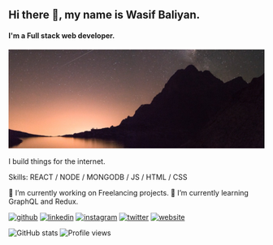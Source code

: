 <!-- <div>
    <div>
        <h5>Hey there!</h5>
        <h1>I'm Wasif Baliyan.</h1>
        <p>I build things for the internet.<p>
        <p>Thanks for stopping by.</p>
        <p>
            Get in touch <a href="https://wasifbaliyan.github.io">wasifbaliyan</a>
        </p>
    </div>
</div> -->

<!-- Hey there!

### I'm Wasif Baliyan.

_I build things for the internet._

Thanks for stopping by.

Get in touch [wasifbaliyan](https://wasifbaliyan.github.io) -->

## Hi there 👋, my name is Wasif Baliyan.

#### I'm a Full stack web developer.

![Full stack web developer.](https://raw.githubusercontent.com/wasifbaliyan/wasifbaliyan/master/reame-image.jpg)

I build things for the internet.

Skills: REACT / NODE / MONGODB / JS / HTML / CSS

🔭 I’m currently working on Freelancing projects.
🌱 I’m currently learning GraphQL and Redux.

[<img src='https://cdn.jsdelivr.net/npm/simple-icons@3.0.1/icons/github.svg' alt='github' height='40'>](https://github.com/wasifbaliyan) [<img src='https://cdn.jsdelivr.net/npm/simple-icons@3.0.1/icons/linkedin.svg' alt='linkedin' height='40'>](https://www.linkedin.com/in/wasifbaliyan/) [<img src='https://cdn.jsdelivr.net/npm/simple-icons@3.0.1/icons/instagram.svg' alt='instagram' height='40'>](https://www.instagram.com/wasifbaliyan/) [<img src='https://cdn.jsdelivr.net/npm/simple-icons@3.0.1/icons/twitter.svg' alt='twitter' height='40'>](https://twitter.com/wasifbaliyan) [<img src='https://cdn.jsdelivr.net/npm/simple-icons@3.0.1/icons/icloud.svg' alt='website' height='40'>](https://wasifbaliyan.github.io)

![GitHub stats](https://github-readme-stats.vercel.app/api?username=wasifbaliyan&show_icons=true) ![Profile views](https://gpvc.arturio.dev/wasifbaliyan)
